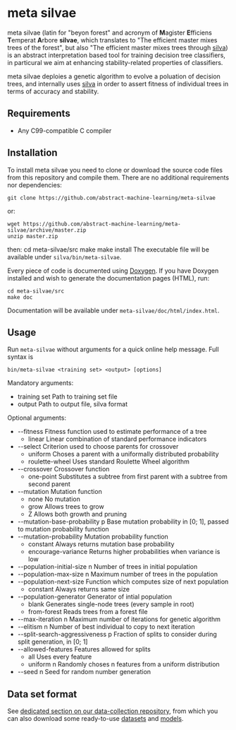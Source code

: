 # meta silvae
meta silvae (latin for "beyon forest" and acronym of **M**agister **E**fficiens **T**emperat **A**rbore **silvae**, which translates to "The efficient master mixes trees of the forest", but also "The efficient master mixes trees through [silva](https://github.com/abstract-machine-learning/silva)) is an abstract interpretation based tool for training decision tree classifiers, in particural we aim at enhancing stability-related properties of classifiers.

meta silvae deploies a genetic algorithm to evolve a poluation of decision trees, and internally uses  [silva](https://github.com/abstract-machine-learning/silva) in order to assert fitness of individual trees in terms of accuracy and stability.

## Requirements ##

 - Any C99-compatible C compiler

## Installation
To install meta silvae you need to clone or download the source code files from this repository and compile them. There are no additional requirements nor dependencies:

    git clone https://github.com/abstract-machine-learning/meta-silvae
or:

    wget https://github.com/abstract-machine-learning/meta-silvae/archive/master.zip
    unzip master.zip
then:
    cd meta-silvae/src
    make
    make install
The executable file will be available under `silva/bin/meta-silvae`.

Every piece of code is documented using [Doxygen](http://www.doxygen.nl/). If you have Doxygen installed and wish to generate the documentation pages (HTML), run:

    cd meta-silvae/src
    make doc
Documentation will be available under `meta-silvae/doc/html/index.html`.

## Usage
Run `meta-silvae` without arguments for a quick online help message. Full syntax is

    bin/meta-silvae <training set> <output> [options]
Mandatory arguments:

 - training set     Path to training set file
 - output           Path to output file, silva format

Optional arguments:
  - --fitness                        Fitness function used to estimate performance of a tree
      - linear <magnitude> <correct> <wrong> <stable> <unstable> <no info> <robust> <fragile> <vulnerable> <broken>  Linear combination of standard performance indicators
  - --select                         Criterion used to choose parents for crossover
      - uniform                      Choses a parent with a uniformally distributed probability
      - roulette-wheel               Uses standard Roulette Wheel algorithm
  - --crossover                      Crossover function
      - one-point                    Substitutes a subtree from first parent with a subtree from second parent
  - --mutation                       Mutation function
      - none                         No mutation
      - grow                         Allows trees to grow
      - Z                            Allows both growth and pruning
  - --mutation-base-probability p    Base mutation probability in [0; 1], passed to mutation probability function
  - --mutation-probability           Mutation probability function
      - constant                     Always returns mutation base probability
      - encourage-variance           Returns higher probabilities when variance is low
  - --population-initial-size n      Number of trees in initial population
  - --population-max-size n          Maximum number of trees in the population
  - --population-next-size           Function which computes size of next population
      - constant                     Always returns same size
  - --population-generator           Generator of intial population
      - blank                        Generates single-node trees (every sample in root)
      - from-forest <path>           Reads trees from a forest file
  - --max-iteration n                Maximum number of iterations for genetic algorithm
  - --elitism n                      Number of best individual to copy to next iteration
  - --split-search-aggressiveness p  Fraction of splits to consider during split generation, in [0; 1]
  - --allowed-features               Features allowed for splits
      - all                          Uses every feature
      - uniform n                    Randomly choses n features from a uniform distribution
  - --seed n                         Seed for random number generation

## Data set format
See [dedicated section on our data-collection repository](https://github.com/abstract-machine-learning/data-collection#dataset-format), from which you can also download some ready-to-use [datasets](https://github.com/svm-abstract-verifier/data-collection/tree/master/datasets) and [models](https://github.com/abstract-machine-learning/data-collection/tree/master/models).
